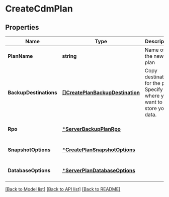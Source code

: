 # CreateCdmPlan

## Properties
Name | Type | Description | Notes
------------ | ------------- | ------------- | -------------
**PlanName** | **string** | Name of the new plan | [default to null]
**BackupDestinations** | [**[]CreatePlanBackupDestination**](CreatePlanBackupDestination.md) | Copy destinations for the plan. Specify where you want to store your data. | [default to null]
**Rpo** | [***ServerBackupPlanRpo**](ServerBackupPlanRPO.md) |  | [optional] [default to null]
**SnapshotOptions** | [***CreatePlanSnapshotOptions**](CreatePlanSnapshotOptions.md) |  | [optional] [default to null]
**DatabaseOptions** | [***ServerPlanDatabaseOptions**](ServerPlanDatabaseOptions.md) |  | [optional] [default to null]

[[Back to Model list]](../README.md#documentation-for-models) [[Back to API list]](../README.md#documentation-for-api-endpoints) [[Back to README]](../README.md)

